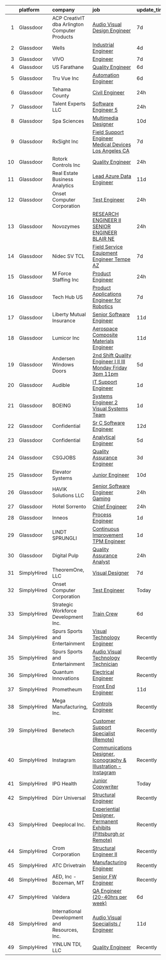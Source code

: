 

|    | platform    | company                                       | job                                                                                                                                                                                                                                                                                                                                                                                                                                                                                                                                                                                                                                                                                                                                                                                                                                                                                                                                                                                                                                                                                                                                                                                                                                                                                                                                                                                                                                  | update_time   | location                    |
|---:|:------------|:----------------------------------------------|:-------------------------------------------------------------------------------------------------------------------------------------------------------------------------------------------------------------------------------------------------------------------------------------------------------------------------------------------------------------------------------------------------------------------------------------------------------------------------------------------------------------------------------------------------------------------------------------------------------------------------------------------------------------------------------------------------------------------------------------------------------------------------------------------------------------------------------------------------------------------------------------------------------------------------------------------------------------------------------------------------------------------------------------------------------------------------------------------------------------------------------------------------------------------------------------------------------------------------------------------------------------------------------------------------------------------------------------------------------------------------------------------------------------------------------------|:--------------|:----------------------------|
|  1 | Glassdoor   | ACP CreativIT dba Arlington Computer Products | [Audio Visual Design Engineer](https://www.glassdoor.com/partner/jobListing.htm?pos=104&ao=1110586&s=58&guid=00000182ed9ae9e7a5da37e3fee1669a&src=GD_JOB_AD&t=SR&vt=w&ea=1&cs=1_cee4732d&cb=1661843729312&jobListingId=1008086216307&cpc=2CAA794C6C8251AB&jrtk=3-0-1gbmplqhsii34801-1gbmplqicimbk800-6b7274e0466e1a8c--6NYlbfkN0AxVP0RIoyxo1SC0YQSoS5eZrDZuYKD_VQPSAwc6ExuF7BDaHrT_HtAhxGFmxRgY2c9osMdTYlqD1nk0OGyDUQsz3JDE_JbHi6A-yALmVl8vNaJNBhBLj6qBPuCAjLaO_0f0kTpXTOHH1wWKHnwxXGgwWKgAfxKliZARRiLz8R8X88au9b6oTC3sGztConOYuPHqlyZdRAl5y0uD5pofIgMawDXKwobLKGqlN4rCVRbyWG3L3Bn93HnhQ_ZjEnx_Be54-s74EyvMkCDEU5WqqG3SDRiKgE7XTsCG1RVj1Yp47az2FdeM8xsjPKjDyLSQ4grnbibAAtewvv8JcmHzj4rdRJHP7_cefjRD2CkkhO4T19WZ6aE6c69wi8EntQzHn91Vldb9h_QRypob-Ic5d6w3GVSTYcS_7gOkJkFC0ScC5N3P7ECmYgYrnQ4dWFrWwxJwKwtmUuyhuwkdWVe02zYGG55NVSKi3FfqnPsU8Gt_vwXvO-H0xkXCw-N2MDPQWJdVPAMpUc7Ug%3D%3D)                                                                                                                                                                                                                                                                                                                                                                                                                                                                                                                                                  | 7d            | Buffalo Grove, IL           |
|  2 | Glassdoor   | Wells                                         | [Industrial Engineer](https://www.glassdoor.com/partner/jobListing.htm?pos=125&ao=1110586&s=58&guid=00000182ed9ae9e7a5da37e3fee1669a&src=GD_JOB_AD&t=SR&vt=w&ea=1&cs=1_33bc0c91&cb=1661843729315&jobListingId=1008093912348&cpc=9C938E8DE9AD6C02&jrtk=3-0-1gbmplqhsii34801-1gbmplqicimbk800-9d2eb514255d7f18--6NYlbfkN0AHPttJB0Z1-ehEasS2o4lGsukZGymG3q_i7GNfoPlTPPAK6gYzRi0q1wns1PF5OFonP1Kw5QJLFzbydO7yGTUAmB5WAoD9UJACeeZEGhgixUR78cwJE0iFRXNiwjaqi3p1-pCkkOB71Lq8fmfFJffcXm45l9wVN6qBKgtyl-kx1Pm_fQWWmYgBHNoNz12sCsD9d0phO7ZwhY2kpV12NbRXmZh9KQ14vhANtWIllvjVrLPaRut9F5Lm3mu6rRb1flIOG2La0l13bYkvU_RR10HeJP2Dep4dEjleSdcHwMgSG9MQOcrbz6Mh6glmO5sJaQEVyo3dLGIbZbvetem7JmUtcrO9qMfL7zd5zY1rZn66OCW8tBaqCeWteqQMhcvMGJ4SkR7v93sHyFU-gDr0a5varQmoRsgKJ-rGEOea9XMTJPZkja2B2TViD91soIHrBrV9yGzcY7yPMnsl88-rDbEo2VhOn8VCXq0X616fNb4WDb3rs7c2-5QPwXuuGfqKEX3KHrVbIyFW2w%3D%3D)                                                                                                                                                                                                                                                                                                                                                                                                                                                                                                                                                           | 4d            | Brighton, CO                |
|  3 | Glassdoor   | VIVO                                          | [Engineer](https://www.glassdoor.com/partner/jobListing.htm?pos=102&ao=1110586&s=58&guid=00000182ed9ae9e7a5da37e3fee1669a&src=GD_JOB_AD&t=SR&vt=w&ea=1&cs=1_0a0856a8&cb=1661843729312&jobListingId=1008085911618&cpc=A0D2A7AF17961D7C&jrtk=3-0-1gbmplqhsii34801-1gbmplqicimbk800-c7215dc16cfc33e5--6NYlbfkN0AiZWmRzilFqfRcYw3xyS8GBX2FwNtIPeoIpj26BiedIJqXcI7CdyKFu_aW3hzxuzH8plzAzh3JSt0gIgh8zXT9ugxcx0vm90ELTspjkdJTRPJzMWlNt38iPs7M7u6RfBvK2qFSMCJ7GCHwTvKDaD4fMOcFjWN8pJYVKnGNWc3iH3rsxaJ9py6l7vwUUaqvjkiJSXNYbNgO3bQYuMmye7WG-S6dulJOhv8C0a1Phl6SD3lJuIdDC6J93Pan1qGChOgqS9EnWB7LcCM0xqgEDSZ2SDTqWw-Xw-IeT2ozvYXGC-PhE08-u9MstIfB5pf61ijvlRzhDo8BgI_7tz6o8GeJmxUBcN0l4qf5qfXTe1zOTN4FP9RV_B-ktke-yCtT3znoH-E8HG9nF-MFYQRbisTLyIIQpMzIg9zj7aJd1WQBiwExZMSc29qm9PoFeIJ31pN6WE2nvrUG7wKbqlCOwn4QibPjY_NMzTyDem9_NLuY02628BwwThSP9FFevM7c20Y%3D)                                                                                                                                                                                                                                                                                                                                                                                                                                                                                                                                                                                    | 7d            | Goodfield, IL               |
|  4 | Glassdoor   | US Farathane                                  | [Quality Engineer](https://www.glassdoor.com/partner/jobListing.htm?pos=121&ao=1110586&s=58&guid=00000182ed9ae9e7a5da37e3fee1669a&src=GD_JOB_AD&t=SR&vt=w&ea=1&cs=1_9aafe823&cb=1661843729314&jobListingId=1008088926509&cpc=BFE8C4BF51BDD557&jrtk=3-0-1gbmplqhsii34801-1gbmplqicimbk800-20df84198cfb478f--6NYlbfkN0DLWr0FuvwmpNY589ecXM0wpB-l41nBtAe9mv-PvJGiqZ7MObddlQyz-aU4Lfjw60NeYvnbt8kzZ-VT1g5bO2FMz6YHrkyx-rltxmTt_hD2D8P59NhhjvuXczyJMlUX-cH8rpxON1r5SFLP6zQ6qAHEl7rVerZsY4Rk9nfLkY4APz0PZIchRFljT2062qAakwNLSX3b1mAGT-FQkiGW4bMbl6dVy1-_0HOPfm02QCNvp2G_BML-0KMB1i8S-kAL5yc_RaYxs7bNhmQUH_ePWEpRt20-jXiILXJbrxwfYrKktiOtvKELa19hC38ZG-2Gz6LLXjequt-vJvmQravb_SMZLR8n9WFIFeLs3N3cjP7HU0_dfjY8z3v1DeNYN6hNyjjZxBzg1Sf8FWnPgZd-c81B__1zfIS6c0cc5hqbzB1_dNmbkdPWfFpxsb84gnRAVOch8h1ErD3SAg1DZkipixRWThX8PZEFqeXcgBAt2RlA-CxSi05DTnVg4-6kXAUXgdY%3D)                                                                                                                                                                                                                                                                                                                                                                                                                                                                                                                                                                            | 6d            | Austin, TX                  |
|  5 | Glassdoor   | Tru Vue  Inc                                  | [Automation Engineer](https://www.glassdoor.com/partner/jobListing.htm?pos=108&ao=1110586&s=58&guid=00000182ed9ae9e7a5da37e3fee1669a&src=GD_JOB_AD&t=SR&vt=w&ea=1&cs=1_0b18bd90&cb=1661843729313&jobListingId=1008088218157&cpc=A202EC670F9D0667&jrtk=3-0-1gbmplqhsii34801-1gbmplqicimbk800-e049cbdcbfe1ed06--6NYlbfkN0CS7w6Bfhw4mbjLz0touHGbRffr3Rd1EHBy3N8cIjLi5Y1Gvck1CApkjyMCd5Em5cpCbnqiq8Ijuz-RifUsQapQBZeDck9DnKbh2oFq_nwtj_M3blqJqC8jW2ZPm2gmtrGuKZda8MYjdCRacoxsRkJ2f74J5E7tmw_6vLuUjPZAt2JhEuVgboznDgHpvIggyGKrl9WoFRMxFxQbTFxAk2JhhraHIifSgVworKETzTfBHQbV087qQo-RTz0Dq4ODS96k7ePrut2QZKcOrN_BxTZv85mX7LBT9jb9YFKGW2Noy2Ni2tAl6aU_WdhODqaMx7FDvgzPTPl581CpYNKv0Ohf2XXQOXVOfwVbv1bhc-eRdpQwMMtZJtD-kMKDl7LxWxfH6LUKxLs2xrBUyQVUxCe57voMlYPkUQ1lCEayVzDRb_kvKGAt_JdsKZ-7LWB_br1j7NKFUYFUjeUU-nBgpznVMAFQXR8xJWOu1s2RfC_fgw-eaQFo6KCzDPMys-tfDdU%3D)                                                                                                                                                                                                                                                                                                                                                                                                                                                                                                                                                                         | 6d            | Faribault, MN               |
|  6 | Glassdoor   | Tehama County                                 | [Civil Engineer](https://www.glassdoor.com/partner/jobListing.htm?pos=113&ao=1110586&s=58&guid=00000182ed9ae9e7a5da37e3fee1669a&src=GD_JOB_AD&t=SR&vt=w&cs=1_b0b2ea46&cb=1661843729313&jobListingId=1008101571996&cpc=F86FB55FF2FA18D4&jrtk=3-0-1gbmplqhsii34801-1gbmplqicimbk800-d2d33bebbe568074--6NYlbfkN0AC6SQMfAkHCondRquBNcE2ntt1snCy3fyoZRReqai0OViEmNusDeLM8oAv7ksX_gvU_aEOaUfY9yuX8gIRXxXroHH7KtapWkye2M6FtstlaV3-aTHyWcktO6fcyvG8-lLfoZMuwAYMnUQ9k48IQC5X067LJQzkfr3yCEAgssNHkJZiymy1gcKQ2SWeIQQZzd1UKwVQWgiWUPGfA_6rNL5VsZAgss1K7Czosme4gEXjT0YAc45opdPpjAKwdkklrVyUH9PTkDIGevDEA98WFM7y4x2PuzISADmMF33a-GNsouSGClYC1-TPb16o1DNkwER6jv9M4giwpnzRD1WZ3OAZ2bZXqgReLd44hlUVIAZPB46kQ-BwIFS_l5rX55Q9pRMepA0esmdLxkjDU1F3ItSqBcupVuhRl9elaPe6VyVD861zgMGzrbWj5iGbcW_53vQafn4fQ5h_Wj9v6ewEESinuJSVDHzNxvpCpQKyaZRMnbnEuwWRxf3KiPeWKKSj_-aiDxtD4aBR14Q_VzbNIRg-3I1W1wYQAAYmCMt7gm2bfRlj4PUfq_yxy5i5Lm_MixAQLIRo4GM6CYw1cAtj5rR8mm81mPkercJfcCAqXDTkUwPv4MhziIY6LxyWAUUBO_TWxPVSQCWPHHpkfWA5suTayl9PhEb36-EsZg8JLtix6WFgh8T2_c3YfzwqnPgCo2ZSmdjVm2jxumPWb1GWVpQ_5NjvVLVIBzkCQZjzk9JTEJ37T9i-Cmmtan8aJMsCoN-SO0Pr3CcKL2j9jyTENnf5Gthwbu9NlLV4ebQAaYfl1BmWDu1ulUpKa_Ps1LNQ2Y3r0XDqR20CyI0MbSEUTjCIZHdVLb7EBM7c7fnQE-hz7G_04tSruMQGGAG0xsBw2BH3IwWSUddNZdIw2-5DmjIIZ2L18KpeDQTx3jxE4FkrjyBoYuxeK5pg7p7CLLmFSRsG5VGNyi6c-jUysi6soVC0_wCdinhPwNuMgfYgKwBJDeTgZv6xyapj1B0CPRVP0yU23MoSUER1FD1bHupv0yAwqV6GW7GGCREEgIJmzAVx4jiih37FgsKG) | 24h           | Gerber, CA                  |
|  7 | Glassdoor   | Talent Experts LLC                            | [Software Engineer 5](https://www.glassdoor.com/partner/jobListing.htm?pos=115&ao=1110586&s=58&guid=00000182ed9ae9e7a5da37e3fee1669a&src=GD_JOB_AD&t=SR&vt=w&ea=1&cs=1_769424da&cb=1661843729314&jobListingId=1008101435881&cpc=C0FAF87ADD587446&jrtk=3-0-1gbmplqhsii34801-1gbmplqicimbk800-f6df6a4b43136280--6NYlbfkN0APToHrk7ILONyRglvlT3LJMO76dZGJsKlG8WQjsY8Cq4y0vpoc5mYwkeVfjG0Cv5NJujs5OfumEsV2HgOVpYsxgHi2rQXg0TZYkl51Pvvhsmr1pZSjCiIcj3NCd7inAATzhsJbA2ykOrHBGoPMMp1qD2atSybe7o0DP6M3Bjqhgtboz5coc2VvshIlYm_Qg5QGXMbuDs_zxet9Jdr1Ge_BTtmpjAMph7xDhAK5_VNWPGp685mSRQSKkRqHwXdt1N_tou_G8XzvpMG4q2Gy2LDnntBWStS1SiVH0Vf-7-MjMwAh0CQgfd3S2zaWt-jdOgY5VlK7z04Q2O68SwbVbLMvHfql8Sve4edDTKDotgSC3WYdxRoyRJQwuuKVx_4XG4OlDnv0-CxiWnxGz5aBVzcz1FSewu2REDjMJv0c1Ao5Ty03O21lbDA1DS68Fptdk4_BIu4K8fZPMxK2by3GM7mChwzcDLaVh9I8eZRx43Qdts9ugz1n3yy8103-GX8pHtx4MFubqqoqfA%3D%3D)                                                                                                                                                                                                                                                                                                                                                                                                                                                                                                                                                           | 24h           | San Diego, CA               |
|  8 | Glassdoor   | Spa Sciences                                  | [Multimedia Designer](https://www.glassdoor.com/partner/jobListing.htm?pos=109&ao=1110586&s=58&guid=00000182ed9ae9e7a5da37e3fee1669a&src=GD_JOB_AD&t=SR&vt=w&ea=1&cs=1_3aabae7b&cb=1661843729313&jobListingId=1008081001759&cpc=5D41213DABD2E4BB&jrtk=3-0-1gbmplqhsii34801-1gbmplqicimbk800-ace4fa9a69b02b8a--6NYlbfkN0DdNONLqhA8z6QrX6vw37qu8cGScUjPKwqVQr3YAsb4-5m6SkYfcfunlR4HuAxlrEj3Cu4gPUJjDoG9zcxxxmrGYPDKzHL8x7i50ZtIV6F3YDwvUr-Of4mRIwxiKcQLzemNfh3tYg1lxyJxAgmxtCY7uYphYxmkMiO5YeIhAuereU8DE1aoQ3TVxniFVMlJRPIwpuIq84hceiD1oshXhV42XhNdoAcnO0OugKXSHeNfs4bJICv3BksypIQWnPDBhOQuAIVwrewjZ88YVopJR6QWi1Wasl5J7JMMLXjzZ-8ZMzgoZd6OvLsbGNvjAe3c1Jmu5G-4rHVLCFwBGGvDbyWwHx90k9zLRwAgpZvSgBjaXScftjT9laIt4UJtr_uGl7Cp-xELi8t2girdrG_iAc8iAjhKY6iW6SEQs3CnJILfhP4-tX7qbVNIgOx6oSnHMCkpIxBt1WaLrODHQcM8S0s4MsrAaRpI7loXP41s0l2KBTtZT5SLS9Iyb2pdD4CMEOo%3D)                                                                                                                                                                                                                                                                                                                                                                                                                                                                                                                                                                         | 10d           | Port Saint Lucie, FL        |
|  9 | Glassdoor   | RxSight  Inc                                  | [Field Support Engineer Medical Devices  Los Angeles  CA](https://www.glassdoor.com/partner/jobListing.htm?pos=105&ao=1110586&s=58&guid=00000182ed9ae9e7a5da37e3fee1669a&src=GD_JOB_AD&t=SR&vt=w&ea=1&cs=1_7ebab2fb&cb=1661843729312&jobListingId=1008086258230&cpc=754946D16CE42501&jrtk=3-0-1gbmplqhsii34801-1gbmplqicimbk800-233043d058592020--6NYlbfkN0CO3DEfAY9A68AIVwcxeRGvQUfeLcLgbZIyCfLEHxv2SQ-qyNDQbjO6sSMs70GtZiYhVNveEck4l1mLntP2O59sAgwD-Q26GnQ5oWHHk5jkewcxPtBHLVIavUGQvdORn9NVht6kX4IFqkq4xJFSpE-VpLzXyNCe-IxBEVXDHX1dKJOL7lC5YT9wldGA2h6zuNFsnFa5HxfzWw3ehM9V-VJ55Th7CjKaclZri5yyKOMUyOJqcGa1atzASExEKgXfSDNsFmMMIMC-DuE4EbVun0b4dX9sYn21mnQ3qjw5bX5dwyZLo_tJfNHUKA6usT-tAdlaX0qxkRxYa4RSaJ-FGQ-0G1wGICvhhQ54Jc3d5I5O9Vo8w_rpIVHQ5MlXhlQqZi2jHQRdMul4OxR_omOtPjxo1i5IHIdFm_0Snwae7RTYduiD_GUlNEvOuZICEm2o2ZnqB0N32pqr7bmjAr7VBLJx7jfC4zNYfSvj1TqNX_dIYRvEwQ3rJjlaqSundLXshD1AvhGtAM7jHWlqz63MFlaWSYZat2Wh_zGvjlstsq8FIxfytOweoovr)                                                                                                                                                                                                                                                                                                                                                                                                                                                                                   | 7d            | Los Angeles, CA             |
| 10 | Glassdoor   | Rotork Controls Inc                           | [Quality Engineer](https://www.glassdoor.com/partner/jobListing.htm?pos=111&ao=1110586&s=58&guid=00000182ed9ae9e7a5da37e3fee1669a&src=GD_JOB_AD&t=SR&vt=w&ea=1&cs=1_b98a5cb6&cb=1661843729313&jobListingId=1008101239662&cpc=24BF2F2386F532EA&jrtk=3-0-1gbmplqhsii34801-1gbmplqicimbk800-7ac3362aabf8ce95--6NYlbfkN0Cx21zpvhJcJ_tNh5UnG0akH7PVRbEc355XXkdEWtkuw6AqZySQIlwqLuAH4_la5ZWA37WRfVP6_8VZ6i4cKNSGOvs5S3aFYYi4Jw1_3Iip46U3vqxkOycBGG_nBoaVvj12PHxofqfXUGdV5Ep1ISherAtgizKRRqWjWFzqOqZGEkaRS70GZrNagopDzs-9PDPJuvX4wPhqHvJTCDHN-AcD68MuYwFGnvXKcaESC2LxiWI6eFMKYqjVP5YYriFsK2lG_uTQTC2Ib31CK5X4TgRiOnjP-oVLA3db4d1QnOOqJkigR8xLMHcDxQ0RXoouLtK8J6E3ZobfbHlsc0xJEVMQQg78MRwlhJ2tF-5Fk1DNbyan-h8JY-gG4D51-UXjiykg5JsbK5lqTmgjWRJuLg0tDOqi1olyXJxcn15JxfUXJ7rgaz8EUb5pxG7WcvCkGo3crRfcW_oIObG5VgAZxC_Aayul2iyRgBlMT3UktI2R8Oc4XwdN7uREtHM9z_pxWnq6wEfPmPLRx4dzNOG8fnGf)                                                                                                                                                                                                                                                                                                                                                                                                                                                                                                                                                          | 24h           | Rochester, NY               |
| 11 | Glassdoor   | Real Estate Business Analytics                | [Lead Azure Data Engineer](https://www.glassdoor.com/partner/jobListing.htm?pos=116&ao=1110586&s=58&guid=00000182ed9ae9e7a5da37e3fee1669a&src=GD_JOB_AD&t=SR&vt=w&ea=1&cs=1_b17a7614&cb=1661843729314&jobListingId=1008078632388&cpc=E5CA8B5EFD9AC7B2&jrtk=3-0-1gbmplqhsii34801-1gbmplqicimbk800-39d43d12e73b5dcc--6NYlbfkN0DmPBnCFEtUJuBTz5fwKb5WAYPR3qSsBBJBrHUEUNm8lo9Z9mqHbxSAUxBINWlVqYivmqJN4VYjTby1l2qOzl9lbQRsWt1fTUsEbjxoOn65K5JD3VWGP0oRjjmvazxNQqP4VYZu6C1aY3PLOFQOmXpvqzUimQ25kgHGPAW5XMlUWap-hdBNcr5dEmYzcoA5HxKHg6BJUILGw7FEnHil0regE_aus92PCZivVixNRnEAS8o2-FwQKdWduNE3Bu59JrBhht15BHRv3mhmtCbttsnpUds7lRqP2nPKM8E4B6CvHHvkkRtBYcOeh2huFas_9MNpzDOURc7FMRW4gWVCuPo-_YHJojeBOgbWPOqmxZ-Zfmzxe9mfWSCawD_d4TaXQUz42iTM99uG8h6wNoVcb4Dvpxe6StvjXActDTCSZCCXKPguiQaANTI5wWe5SMycZs6loefrOXHZLxmT3jtofrzB2Ys6fxTxddz6pkV9eWBw48gBUKI4ncXXwKVniJJSRpqKAad2MBipnA%3D%3D)                                                                                                                                                                                                                                                                                                                                                                                                                                                                                                                                                      | 11d           | Remote                      |
| 12 | Glassdoor   | Onset Computer Corporation                    | [Test Engineer](https://www.glassdoor.com/partner/jobListing.htm?pos=101&ao=1110586&s=58&guid=00000182ed9ae9e7a5da37e3fee1669a&src=GD_JOB_AD&t=SR&vt=w&ea=1&cs=1_c1f2b2d8&cb=1661843729312&jobListingId=1008101504461&cpc=1AED1FE72E4AA382&jrtk=3-0-1gbmplqhsii34801-1gbmplqicimbk800-593b189b4a5a22d2--6NYlbfkN0CZ34ZP-KJVnonJWa98hoEFNzNLPTZ1yCFLtNIR8DjkGxsToopwzP6F0JQGONX7ldkv4z6mHEXB8RvOMIwJoK5dmAc3mQgb1Ry_4UStDTzs-nluWnBcih92GXQIXp0BlsiFIX9uPUTAuXIxPipkJbg__Ss8fuMUsEHhBsH4i0zhfamVlx2GN6lKyU285xg1Gigd17GInTO4pJaGHtUYrMospIfwg3zmxLX-hu6-Hy055d8isQYn0IU3Z1W96S8Y4UHEqyk-877OGuJFPHuWoKOt4EgTNJVkYR6pqY3wDdnRDgBRvW_Fh-t9_gCcVH2JewlK58fTJrlxkD6hIQl0am1TingyQEnHmZ6g1hTCwC9dKTXbxbtTwtQtegXxjaNACrTkE7tz0icKzDV4qj6pja2yCqRXjEokd6roNKyefyqP7xya4d81nq7JaSqaZA7cKoTb0swUK_Vi-bIdq8RK72YGU_Nu5JlG8n-dU04EgNNqusRlUGv3OFPJp_Xggx9ozi24YdGd3Rzl0fWrPJcdXIHl)                                                                                                                                                                                                                                                                                                                                                                                                                                                                                                                                                             | 24h           | Buzzards Bay, MA            |
| 13 | Glassdoor   | Novozymes                                     | [RESEARCH ENGINEER II   SENIOR ENGINEER   BLAIR  NE](https://www.glassdoor.com/partner/jobListing.htm?pos=120&ao=1110586&s=58&guid=00000182ed9ae9e7a5da37e3fee1669a&src=GD_JOB_AD&t=SR&vt=w&cs=1_ceb4bd4a&cb=1661843729314&jobListingId=1008101677567&cpc=3028881457C6165E&jrtk=3-0-1gbmplqhsii34801-1gbmplqicimbk800-3e5296bc081f0c57--6NYlbfkN0DzYURYHhOhcSs2kH59Vbc5dm2dr9cX_ohkgLaX2Bn0uAh7Jbtz3TTEINapujOv5k1-e5h44aEMS9wdOKrNtQpIAhlIqU6Z1u8SJ2J4MLWDmfpLfBsVOO73SMubbFa_3cHg-c4HC9XrUBsQD5CVzG10SrVMH-lz9NRbXCBDAN6hVbycx8u93lTFnVvcnB_6z0Nb59uRii0vukrReAQKEhgxM_AN3OApYSpe3Yw1KFVicQs6ry4B4e_DCG53SM0OMatWjS4J42d7IZTwL7sNX5m4jLpYMbJluQF7FRfNxkXDFfe6nWVWg2DtXC0dKaExtzo_MRrYfGSuAPOb2H-TRuE5vceXpcp1pcCgzM5m9ElbZkLbnxQ-xTwDl9AvDELi6GWLjJuXOo78e04BY_TNeg8lklwduWsFH9R_casOkHjCcJHECCdxeN34tdRV1pvybQvenzsIPoucarPaVwHWhzwIbMKD1rFzqcO5aJrnB6KJSpS83hXXG0go-C2qXriGEVlzC6J3TvRYy5ckmCB-4Ar0bpbv0MV00FrZRnfXcc21ORdTsgHS2Fy9g9m1bD62TUEuKwGzvwOIqE0ecm4JtKUYZzjoiyz2dGRBN9GXvvUX6XEWYtUW7vicQcrKrCcLWbU%3D)                                                                                                                                                                                                                                                                                                                                                                                                               | 24h           | Blair, NE                   |
| 14 | Glassdoor   | Nidec SV TCL                                  | [Field Service Equipment Engineer  Tempe AZ](https://www.glassdoor.com/partner/jobListing.htm?pos=107&ao=1110586&s=58&guid=00000182ed9ae9e7a5da37e3fee1669a&src=GD_JOB_AD&t=SR&vt=w&ea=1&cs=1_3b02470e&cb=1661843729313&jobListingId=1008086046985&cpc=1AE02033F0CCF966&jrtk=3-0-1gbmplqhsii34801-1gbmplqicimbk800-52184c43e5a8904a--6NYlbfkN0DXxMT-JzKBfIVagAR4rQY3NtqcVzCN3ySp1b4Ngm1rNKM1jqktmDH2NnKz1fpIQpvy3_CfXDag9pRSbdw5afQG8PjHwMQGGuVtF_nzUQohDACIE-dPK0QWXQSCXreKo2aaoJWHzcw2tulHoTCg_8a4IIJbEefbIxqNvnZUePE66QZRxclvvYb3dnsjM5vLMdmZ_PMf6hS8J-7v0iuDmBbKS0XGPpr1-IV2Z4jrGfjoAEynQVmJf2delQSbWVAvSSq0YEKI33mHr3kXzN3pudW0-6ra5uEd6p4YUdGmpHTn_LWh5j4p7g2cDX0b6lpF96BfSyoxPbTIBg28NbzDMSvJ4UIxMkaMJjNxUX5qar1uoaxcxPO12fyL7JRlY4H-pX4jr9xzal9Pes3qZX_sUBCmajIrLtjCfo0kel8UPGuYAIOToOwHLKbhmVlRH8rDJtBpI-X21VfIjQJSvAwvyJiBeMuyOb7qVcOnQgj-zMkpvHPZiMqIXgCUh0S5SwYGUzQyK4t9OhbjZ4F9Vk-MWnCsS1ZzBZmjl-Q%3D)                                                                                                                                                                                                                                                                                                                                                                                                                                                                                                                  | 7d            | Tempe, AZ                   |
| 15 | Glassdoor   | M Force Staffing Inc                          | [Product Engineer](https://www.glassdoor.com/partner/jobListing.htm?pos=119&ao=1110586&s=58&guid=00000182ed9ae9e7a5da37e3fee1669a&src=GD_JOB_AD&t=SR&vt=w&ea=1&cs=1_31f08602&cb=1661843729314&jobListingId=1008101277073&cpc=EE119509A2DB00C7&jrtk=3-0-1gbmplqhsii34801-1gbmplqicimbk800-303065e378885a71--6NYlbfkN0C7SF1dB_nyhMUSZa67s8VmFDyDvsi7gJ5yFxB7eILUaaO2cp1kZon_CE-kZ5XxUEdpbRNCZfEOADDhSiuPQPI0j66TEsmGBhrijixPHJRsSATzNEupy_aYFXYukNuhsODKIAkXLl7ZlCgm4cQffFsUNJ5XqdunbpIF7SDZJ4wWCjKk9DxRgRFTnVw02huAd8Ff1vJ8oFP52oLR3yEhWI6fTsIoglONm56VJcgeMLLGfEEn3Idypk1qOHc1vXtbZK1NTfXFvel0E0vG0h-JGV_osTQsNn8Puim1F-eQtK7ENMFi-b5FYmQyeBuDrUE9zRBPssHb89MZylhlrV3D6SkBbEJOO5K8YRrA0dJffmmkzdR92nuS_9r4nAlPCKNHn7dwwecRJCHofuisfOUdhZjgR8Q5TIGb_knfEnxniEwfz90je9KImntaTZ2dZqWIdRYadF7jD8UWztzcJy5r375u6vrabLiVcV0cQuBX9qaM1SZRqQGTvEe4Uq-ZIq4yiSg0Asche3xiWQ%3D%3D)                                                                                                                                                                                                                                                                                                                                                                                                                                                                                                                                                              | 24h           | Clinton, TN                 |
| 16 | Glassdoor   | Tech Hub US                                   | [Product   Applications Engineer for Robotics](https://www.glassdoor.com/partner/jobListing.htm?pos=123&ao=1110586&s=58&guid=00000182ed9ae9e7a5da37e3fee1669a&src=GD_JOB_AD&t=SR&vt=w&ea=1&cs=1_c58f2ae6&cb=1661843729314&jobListingId=1008087026913&cpc=235F38378B0CF412&jrtk=3-0-1gbmplqhsii34801-1gbmplqicimbk800-ebd7e05efa11a29a--6NYlbfkN0D4nuovUOU2dPryPr7-xanE7ZFWASvaSyNm3BqXIbrO0lMjmt6thxtzCPhB1zj6ixVFBFJmJc74RTEY6BnT40jR8aboEQA518ZRBPpdccKxwJ3dK5PdyA5SpD30AN1F_5Hr1x98ND4z4M5OHwOp7iWvFxn4GnKuguOa2bqnY_Ze429Ac1473snbWCpl7ATqAIeCYeaZX2_kIAIZ0u6lGM9iobuSyt3BGPJqK6mUCftQ2lDS90pC6tQbe57DNy4pz6jGChyF20aooji-fpWSQwNy6hzcW9eQAv7DI3E3vk8LDZgGHux0InTWYe27Po3YWvGxVnh2y5W9sKKeRcLf-mtDCwJygFNhLgqvs7nX2vFwahTVNiFUL4zhpl-HeH3Qql1TRk97LyEIXFURBqueYdSaM_bca2XhU9snuj39TIbZoS0gcbZnJEgjPqbULm2Pszz8z_9XuCIGV4iF9BDmZpcedXSdfqEh1uTEtMRTOgflXzlcYuCZsOeUTc8ehI0K3wc8Fay6vaAROdFaS869b2t-sHeQsrbBsIY%3D)                                                                                                                                                                                                                                                                                                                                                                                                                                                                                                                | 7d            | Carson, CA                  |
| 17 | Glassdoor   | Liberty Mutual Insurance                      | [Senior Software Engineer](https://www.glassdoor.com/partner/jobListing.htm?pos=127&ao=1110586&s=58&guid=00000182ed9ae9e7a5da37e3fee1669a&src=GD_JOB_AD&t=SR&vt=w&cs=1_92fb1416&cb=1661843729315&jobListingId=1008079254930&cpc=9C4F014304452074&jrtk=3-0-1gbmplqhsii34801-1gbmplqicimbk800-5a4a6b49de5e6f4e--6NYlbfkN0D19kSVUiNzG2UWy1lRGehFMusHrHGUl8ru40ax50wmt-THYVDVXiQ1RxehNPznEJEgDFJ_Po_ojaOh5AzBKAlm5wmjppxF2zuKu9uFXAEV2DDzRo1HYRbmorFyC5_ehqeIi7V5B2_PG9-cTLjusLaIiNW6BXU1THVwBUhCFOXIyC93nJ39z036JqO8M9f1o9qkVxzIr3PzyJ-oR09MEOBJWlYi80nzQhQaQ33ep7k7hr5bZqFOg6xG590UzazU_H_hmMq3vANw7siFMWh6uS1MFHR1mnS2jhqxQAYQ8AXz4p8r3a9ZgnxsG7HSuN0TAnn89ytlV2IBWQSrY6-iKMx1YbDc-ug-bB4APjDkqSGNdVbcjO_vW7BQmw3_rSRIG4s0jDs7ql15bP5eNF9a2Eo1OcYW2OHpLiylGNCW-vuuUx1IqQno_Ie8Ih8wLFoNtVDMvMF3uJt0y9KfjHF2ST5BIQSZsAeeepMc8rc-7rD9orNaZTL0zjw2WxLFbUi7Q_4fhuGxh73spy-6vzannffE4I_BXh-1quliLUY-nOKUDXZ3BBaXAUuamkAHw4HRV3Jgi6e1srmtgzBN-UCN8AoxxYMNR0JPlR5rnxOT-YiCY0Z0tnwdytDj0I1jN9fn874%3D)                                                                                                                                                                                                                                                                                                                                                                                                                                         | 11d           | Remote                      |
| 18 | Glassdoor   | Lumicor Inc                                   | [Aerospace Composite Materials Engineer](https://www.glassdoor.com/partner/jobListing.htm?pos=112&ao=1110586&s=58&guid=00000182ed9ae9e7a5da37e3fee1669a&src=GD_JOB_AD&t=SR&vt=w&ea=1&cs=1_93cb2888&cb=1661843729313&jobListingId=1008079091871&cpc=BF2D99A98B89D842&jrtk=3-0-1gbmplqhsii34801-1gbmplqicimbk800-bbb5a075f27ab887--6NYlbfkN0AtlW_omU2Xx3W-19HQ_drmTKCWebiHnmA5lS5PDL5G8Sf-C-2-8DpB735rYNVGMVhKQN5TjJPSdyWoo2YRm4k0oQP4GfRbMi0RZqQtma3nkIrhE_dENY15AU5DPtR5A6HFggHTwn7elXnAGqAVs-AQLMF0b3XToeJH4HwWUneknvxmBGNavSTvLI_Mr2l-ZL_IhKqbNwP-6kT7c1eolwybIOwpKvx6PLLIbN-sZPYTW9_2j33QwTQOSTa36shPMk2hQfPy2h43F8eITbeb6EUclNv8YdFTzk0q_8yNszAg6KHf25uYrA7buZKyLM8dsR3LlY5YKsmTq1qdK2bx7kdwGjosLZEbY96HIKehCapW0NbKM0MgOz13DFBafeKS5LnDsib-ebK1f9hEYUlaXzMNzCOc35Te__Y6S65sOS3qf-WiD0FDjqaNUWVhDaTu3x4iCycuBkg2PqF2exrDH0_Q9n5BYKEJqDYon8QcDIvQ-QKVxzgNibB8Pdax1m2s-n9Ig224GFccT_5zq3okZKX1--JpISu1SnA%3D)                                                                                                                                                                                                                                                                                                                                                                                                                                                                                                                      | 11d           | Renton, WA                  |
| 19 | Glassdoor   | Andersen Windows   Doors                      | [2nd Shift Quality Engineer I II III  Monday Friday  3pm 11pm ](https://www.glassdoor.com/partner/jobListing.htm?pos=128&ao=1110586&s=58&guid=00000182ed9ae9e7a5da37e3fee1669a&src=GD_JOB_AD&t=SR&vt=w&ea=1&cs=1_88c9292a&cb=1661843729315&jobListingId=1008091487071&cpc=18C9CE28155C17C5&jrtk=3-0-1gbmplqhsii34801-1gbmplqicimbk800-9581234e6454519d--6NYlbfkN0D4nuovUOU2dPryPr7-xanE7ZFWASvaSyNm3BqXIbrO0pRor40lss6dI7EseTtYsJYhIk4BhJSxlVKMLt_Q2NXZ2vHfeSbENdKK36gNNHO40dU9PjQnSVGjljsRBTv7FrUWyluGFAIRdGIK7e4XdSANaOWaqJGTz29O1axalpQOVYErUG27vzhoQ8hCeR04cGH2sR3oi57cgRx38ScSBgGQMBbSGnk2UQ2GGysylMtgv78tuxJ5N-XkiurhAzg-Vq2drgJsYb2VRmlzBtysMgXkAQwcNE2cyKvVPxO6euRtxjpDjJZHjrmYvdFXJPytlz6Q7am8fgSm15cEhPLtUgWkLIGWhnPGmEzyBvxNPsdAh6DQb6oslPt1j-5gJqTUV8UWq4Lsg_UvmHMXD8qBn4XiWZZujwumF0VZzQpBocraasgEF6M0ZTkCprKixBStmcJOFD0-RWfq6RO_lOiTp2iM3oX97UieijurxENQ0DNQechvk-s6gQaeUILqcGZkSlOdN6ChjkfuJ7K8XjkhNVaqYftRBmkIb-ujnQ7_US0XSQ%3D%3D)                                                                                                                                                                                                                                                                                                                                                                                                                                                                                 | 5d            | Cottage Grove, MN           |
| 20 | Glassdoor   | Audible                                       | [IT Support Engineer](https://www.glassdoor.com/partner/jobListing.htm?pos=130&ao=1110586&s=58&guid=00000182ed9ae9e7a5da37e3fee1669a&src=GD_JOB_AD&t=SR&vt=w&cs=1_79b71c67&cb=1661843729315&jobListingId=1008100226901&cpc=8A48E7D5890B96AC&jrtk=3-0-1gbmplqhsii34801-1gbmplqicimbk800-605578fb95abef1b--6NYlbfkN0Bdd4o5uokT9skMYzkzH2dUVVc_sjS2wyLHOFjCY0bjoWlY3EBfcPTk1JugYgQlrlIJ_j_Sg8dxUNJVlYZctZQMJAXhLT8BnIhAAi506TwxzVTxtBL0XA-o5DWowmXt2_Pf4byKXFsGRypWwkakVph6Dr7vMDBSze486PlT5PLC71uU0_sPd3KhCUFdE6pRjy4WZnnX71RIhThBfy7JFyGXwmzfLBGPN8gT9vUAwPJZyuJdsxWkevC1dtmsDoQAgrryuPoa3yFeMWRrYEiXjh2H4BTFvwcxaY8vnsShUrWtXMJ4akwhzJkj-5pIPlIGHXblluCCNEQo0gooYHffku-iesnrAPGpcU8XNjiH0s4T5Pfp9py1gzBNxEBjoCQBoxkPz-aA-GANGoiyDH_GKaDPOkO1bebAFHHnJp1LBTwrUwv0tRm7iqzHPzM1kjRjWSA%3D)                                                                                                                                                                                                                                                                                                                                                                                                                                                                                                                                                                                                                                              | 1d            | Newark, NJ                  |
| 21 | Glassdoor   | BOEING                                        | [Systems Engineer 2  Visual Systems Team](https://www.glassdoor.com/partner/jobListing.htm?pos=106&ao=1110586&s=58&guid=00000182ed9ae9e7a5da37e3fee1669a&src=GD_JOB_AD&t=SR&vt=w&cs=1_1abdb447&cb=1661843729312&jobListingId=1008100043062&cpc=C7B353C740A8E4D0&jrtk=3-0-1gbmplqhsii34801-1gbmplqicimbk800-e46d457f24c55dd7--6NYlbfkN0BddK4H-tsabPiX3BvkwhvbvP4OkLNzlRX6egXJy9Hb11ERhvpR4KXHN3-YJ1CHJCLOv0kAWrj8z1mSDc0Y-YliGnSdoBgOsstHjdCj18_DBwzzMEPx9U6wFW7-5izwt8bELRY5xcgHVd9BGnafb4L3ahZ6Lto139Wr0XARZGzlxsaIOQiTISyUx8NatDwlSQlNJLB1PdyNOQajp4J5Zv2OWqSP8_pV8DmqtbTMWQFRIbYK-woCUBEbA5d8LxlLeinv5mq23rRDAHmgFGQ3Ly-eNC3_sSqCSivND_ot48XGN6iPneSPTuT30N4DKgP-Q-mU4ywLFdR98VdUcHUMghVZve09vq7dtlW-8mMvlgoA8P1n-R6kMwsu4j0y9Wf6RX86zTtKumR4m_cRGlEAWjqmabaLPmItQZcue831T_L-6pn0FIt70ToNBkjprYEulBU%3D)                                                                                                                                                                                                                                                                                                                                                                                                                                                                                                                                                                                                                          | 1d            | Hazelwood, MO               |
| 22 | Glassdoor   | Confidential                                  | [Sr  C   Software Engineer](https://www.glassdoor.com/partner/jobListing.htm?pos=103&ao=1110586&s=58&guid=00000182ed9ae9e7a5da37e3fee1669a&src=GD_JOB_AD&t=SR&vt=w&ea=1&cs=1_fee78447&cb=1661843729312&jobListingId=1008076710271&cpc=6067C53242B131AD&jrtk=3-0-1gbmplqhsii34801-1gbmplqicimbk800-cea619296e579048--6NYlbfkN0BTT1lo8Jwdy_hu5PBsWOg-OgEs4ry3bvHurgSPaoaOHOWThJZbXv-8q1TdJdHDrsco-JDQisa4_pLNucpRblgVLRVEkrO9KqMOivuDugHqiqOfMaLbczxN1xPwi6BoYUPamEvLI1hqTG5tbxoU3J4E2L9r44gaFcLK8nE_ZEpQkRf-fL4kAEUnWJexl4cLj8ihG0s0R4jn2Opv4_QguD4QxGrD9M9EjimIawzJe-8yLAC2qRvP0hK6hVS9kFfsIdN3tnZU3ulxAZ0Cj_YRvrCYZVkAsbEnWrw-nAV0XbfmWD8YKFlomTpvOKushkCL62_MxOsDs1dWhvHoeb6mOZKNRDkU0-HiFhKmAN3mSt40e_BFk5NfGwtCjY_lr0TC4JxgACaY6S1riGK7JHdHfexdWcp8NbuNjBxVy-duFIpPjrXGSYapNnc35Zc71KRYErhk_IJYUjn-PrQIr1QCnb6SYaRo9h3WHRj7GiQZFQQfSQOtvu1osNZ7eqf_qT8NYHBuZlBtc6quxA%3D%3D)                                                                                                                                                                                                                                                                                                                                                                                                                                                                                                                                                     | 12d           | Jacksonville, FL            |
| 23 | Glassdoor   | Confidential                                  | [Analytical Engineer](https://www.glassdoor.com/partner/jobListing.htm?pos=110&ao=1110586&s=58&guid=00000182ed9ae9e7a5da37e3fee1669a&src=GD_JOB_AD&t=SR&vt=w&ea=1&cs=1_a6771a33&cb=1661843729313&jobListingId=1008091333794&cpc=90FB925E786A2860&jrtk=3-0-1gbmplqhsii34801-1gbmplqicimbk800-ed7f88e63e0cbee2--6NYlbfkN0CC5tivVVqwq1_QJAnSUW5v8gWKUdAs6CnnUs0sx28Bt7W5TviNYBXzAJoiyLSNIzcXLOzeeUOtBN7-yGuL6lNKY8EkTvu9tnDUVvnIfk3cX4i0Vgu7YuCOpXCdozYgErwfgO7JnnxPwkvhw1bR4DxfcPjifoy9ikD0DazbAKURv2roL7mQOlo4woux6h32M0Pbo9uMvHjQf9inT1EIpck6pZZS7754YNmHZT7Xnq4t9hAwxAO9SMwz1CnAVxp1Ht7Dt1UdlKm2KnIgFr77SzTYIDlyL0HCkaQp_wVjzAnGCRF6-RGj3epES6tytxEWGme_4cOFr-R5ONws5WyEH3nNAucj4kq4QwttCZAqeQDYSp_JzEm5JS6wSunK-K3sE38pntafopdLTzTbeHhp-1FCthC_-YasN3qT65NujPzjmi4A4o5yhdUIgEj6MLkbxj6tpv0uXkNBJIazUIs7kQ5MATNgmQHa59uieOpYzaHdJ50o0mFkbwnAUxPOMLDS5vVNThsjPxFjhw%3D%3D)                                                                                                                                                                                                                                                                                                                                                                                                                                                                                                                                                           | 5d            | Cambridge, MD               |
| 24 | Glassdoor   | CSGJOBS                                       | [Quality Assurance Engineer](https://www.glassdoor.com/partner/jobListing.htm?pos=118&ao=1110586&s=58&guid=00000182ed9ae9e7a5da37e3fee1669a&src=GD_JOB_AD&t=SR&vt=w&ea=1&cs=1_8e66f7c1&cb=1661843729314&jobListingId=1008097171428&cpc=B05B6D422C45E27E&jrtk=3-0-1gbmplqhsii34801-1gbmplqicimbk800-df724c6ae4cf3e15--6NYlbfkN0Cp6YEAMfZ0GtpuflUITf1BSJZKLM77DgjmwpkT4j8gtjzqf3ylebyM2O3_x5bpghYPkUeTd9dRHLRGTZ0keUilwLs9PCHqtNacoXsZBUgBhp611JPj7fp4Jbd_QV3FDQJinoI1-O87w9hvYO7XdKMt93yVb5ISEgpf817ttjYsIkzPVMIA-zCgRITs4D1KuCkHdt-YkYCMDSAdUbqvY_VUE7o5da0cLalvQaZvSR4bf3PbANT8xGqoMLEDC6536nQTtcAsB7V8hZFObkvqKGPUtBJNNHJoJy-hM7lSGazAz9HQ3SL4_ovz61wGtTFL8ch7tW0tWj5R1pI7khswXQ76GCHI6C5sh9dHz5IROExA5hKFVsbF4r8O-b08WHIYqJDn6pWOVxBuTc33LCOFwJ0ZZT2Iill2O7Hy_E4gdarL-CYtiCBZz78lIv71L-Bg1OrdaqcssByyEc3KhR4Rxa0StASGg6VZ6HmiyIW25-CEnIrjYLHkHEELhARM0Ynf8qA%3D)                                                                                                                                                                                                                                                                                                                                                                                                                                                                                                                                                                  | 3d            | Hauppauge, NY               |
| 25 | Glassdoor   | Elevator Systems                              | [Junior Engineer](https://www.glassdoor.com/partner/jobListing.htm?pos=124&ao=1110586&s=58&guid=00000182ed9ae9e7a5da37e3fee1669a&src=GD_JOB_AD&t=SR&vt=w&ea=1&cs=1_4efcd2d1&cb=1661843729315&jobListingId=1008081480614&cpc=983919718F9DC6F6&jrtk=3-0-1gbmplqhsii34801-1gbmplqicimbk800-2bfc3aad4345347d--6NYlbfkN0Chk6ATb3nnmwU0FuNJjiAK92ZGCnQemDgdINjkLLg73NAszoB419L_dVwfcG5b-8POOkZRTKrZh5fv6SB3utZI8YinKYSACCzpwAqUhFKiOgbjpTdnOMDjSfX5NtTG96Dd0HTuKSAxpMnGFP2RH8Y76NaydVxAU09ZGxcp2g8nx6rMDBColMY9yh1qVrfbSG6DKO5Fs4AojSJCSQXQf1urGoVDh3rWq34LX-9Swv4f2hg9lI2S0J72sHzCZ6dOIzvWrGUYUmP-MI4zusnIu-4kmTYTFt-7mNgzYoP7ZBX_NWeB2t9QNiHpNNEoZE37g5qXfW1323cdTnwJmFtijMAV1bEtrOESzR4UGIpUr_G9o-fKzVBNfo2z8yU1_S4OVsKtVisvJD-DF6LCaAAF7c5NKzb87bwxuNXN5t5nH4uScF8W_Bb4catpgBwq6AK_0wVx-qTjhBcEGs2UOYtTIrwVbIk83fGqbBslnvMpKPGzumv8p5pkKxKsQeLviiYBDAk%3D)                                                                                                                                                                                                                                                                                                                                                                                                                                                                                                                                                                             | 10d           | Garden City, NY             |
| 26 | Glassdoor   | HAVIK Solutions LLC                           | [Senior Software Engineer  Gaming ](https://www.glassdoor.com/partner/jobListing.htm?pos=114&ao=1110586&s=58&guid=00000182ed9ae9e7a5da37e3fee1669a&src=GD_JOB_AD&t=SR&vt=w&ea=1&cs=1_540a0f41&cb=1661843729313&jobListingId=1008101429434&cpc=7F925F5888094D6A&jrtk=3-0-1gbmplqhsii34801-1gbmplqicimbk800-971cdb633608a416--6NYlbfkN0BTy4Vq3kUv-8E8fBOrhZt-7WJQYqv7u2ur6JnxlE7nq0Vi-lP5L835b7AZUY2aXLhnx2ZQwyPCu6Zc8jXBh9r_DJ-kFYCugiwRR_JqILjPNWLALKgvTHwIF7TUbQgCULroVh5bi5-P6XwlZtzOLEK1tGvVJnkF-njfgZzUKwWmVFMXYJkchtITViISob4YPRDRgAZ2mEI4WX4rJ5-xHxpGta_W4_eLOkksUIJNSVWwDbrc3iT-ZsLOH5TpVO7NTZkfigVGrLtAqzPKmjGNECITWAIDsIka0pY3V3zuTSpEbzvC9fiZ6b_XDxYHSB2R5J9UeYWNAtLY-96B1wpW3KvHiVaz1ZN9OUnZOmWzW7rVx33EhhdYUbQfzyKGtfo9m_-t04jDgHB_EqwP0pfegR8DFBeDhsFknL45mfOSTctMcjD2fXpGtLUgylqPxDddK2UaQuHOaatecFqyT__lBgBm3aBBaXHiK537zqivGvuSO7ciPvdilE_9rIM0i20XBahaCnEAqqTGCA%3D%3D)                                                                                                                                                                                                                                                                                                                                                                                                                                                                                                                                             | 24h           | Remote                      |
| 27 | Glassdoor   | Hotel Sorrento                                | [Chief Engineer](https://www.glassdoor.com/partner/jobListing.htm?pos=117&ao=1110586&s=58&guid=00000182ed9ae9e7a5da37e3fee1669a&src=GD_JOB_AD&t=SR&vt=w&ea=1&cs=1_b7dff19b&cb=1661843729314&jobListingId=1008101531820&cpc=64DC0C913FDBAADD&jrtk=3-0-1gbmplqhsii34801-1gbmplqicimbk800-b90843da5c64e9a1--6NYlbfkN0ACTeRvGRFS6hadW-07x_K1RnsIE8OdH4tufuZ5eRAiXlI_sIDJdKrGCm6GYwH2B2C_9jtEVjnOjVjixX7Zp3kp-ebKrYTQ7RzU7hEVLXyvN3qDFH2_uMc-vDnuKV6D_a-R8IsQGgI9iWz3CLNy4_oBm37NSYlupccygbZo8f_e_TAJVABoxJ76oWxJBHVVSqsnXKQahGC5pxkXZcPhrnIRAB-zi_fU4K9LB5YCUaBERxWHkSFN05a-hoMkgkYhgJmfNyfcr9S472cXRELvPO_wWAjh3yOiv-uj9jzcEUlKNw-roEpJscS8P6SS5i6rt6_ya_D-4wV3GuIa9he-n8CXxEWSrFIjAnO2Y0WDLkuq8yHz-0JNqOAqt-u42oRvvjNvfp_efMVPl8YCYMETaY4xPaYJlj3x6YI0S9AoRKzMbDHeDswDSutT1kyyS3K3A8l_93oF1qlHCEi039zIpNB3y6LP7c2b5mUL-ASmFArJzTXuNb9fHBQK2FXsKYClvrq3IpnkFDscIw%3D%3D)                                                                                                                                                                                                                                                                                                                                                                                                                                                                                                                                                                | 24h           | Seattle, WA                 |
| 28 | Glassdoor   | Inneos                                        | [Process Engineer](https://www.glassdoor.com/partner/jobListing.htm?pos=122&ao=1110586&s=58&guid=00000182ed9ae9e7a5da37e3fee1669a&src=GD_JOB_AD&t=SR&vt=w&ea=1&cs=1_4df6278f&cb=1661843729314&jobListingId=1008099559989&cpc=70E6D4E49C80165A&jrtk=3-0-1gbmplqhsii34801-1gbmplqicimbk800-9a48e63cd1cf8612--6NYlbfkN0Af7IH--f52cTUDwFMUanxXcd3NiV5wYJyzlyk1G5yREQl55-HAat8CEt6iZDtw5fswA2Q998J5hb6WQBxkrhQhqk7f3A9B5nAvz6bhR1ht1dayEYznHeMw3jxA35XSFUPhnSHE33a2TbKv_Y1XVvNSYSKUkhJGgQMOCDpvIEIiO5Phj4rPwmj8TRcsG3q0ylWMCtaMbDL7lhBYEQu2OfVq0uR4cbX8CxPjgVWLsIPolkDdauKjQdx-cDmiDPZ4CW1cw_kah5SIvyFe3ojCpNvwf1E9Z6mof5ofumZjy6Op2fjlVqeSKo7fGQAhKln1r1KMmjcKRsUdedOCa6Yg-MNZFNAUkJS-xVEuyBukoz6-FofVCtYsz1csXKkVWjRhP_RxIX4ZsBr4VTza9lMCFBJmY34tAhOUlGuBukXQ9pNG7cIhh5JlzW_37D-M0gsPjS0aCfop1nN8-l1W6c7n9FyrR6H27r-9ZmdETBktN-ON5xbXQ9DF5VQPZKRpy0qmS--rRXIMpgO8Sg%3D%3D)                                                                                                                                                                                                                                                                                                                                                                                                                                                                                                                                                              | 1d            | Pleasanton, CA              |
| 29 | Glassdoor   | LINDT   SPRUNGLI                              | [Continuous Improvement TPM Engineer](https://www.glassdoor.com/partner/jobListing.htm?pos=129&ao=1110586&s=58&guid=00000182ed9ae9e7a5da37e3fee1669a&src=GD_JOB_AD&t=SR&vt=w&cs=1_320f5e83&cb=1661843729315&jobListingId=1008099796536&cpc=8AC01DCC8FF2DC38&jrtk=3-0-1gbmplqhsii34801-1gbmplqicimbk800-f6b5e27de22f9d14--6NYlbfkN0CQlMNXIYKTK82GtmCCiSGAMtOGsW49KxNkP_5y6c4eKNseEJjGTRlIoW0SkSWuybSZKsE-yyRe-pRPCjK1ahcFM0yIZphEtJZ77MHkpzz83ZXuQ9kF9EDYM769kJgV0OrZUrQOE9qOz6sr4BJZL9hbdhmbCIFXrTL6jE_YGpRLQrcLTCxOaW7F_ezO8Wzke3RjMdtNuoza7nFckyF6A3JuzpGsepwSpJCH-QHil0dpPLC53-mt4blDjilGvTkJg2U36zQ7dNTYBefQAk5nqrwliw5eo5camsQFPDAfNlf1Q6Uezh5r-9n7DMQFOEPSihLJhq-wupce8C_BZerOQQvBfVOvTxE84SVMkIjgMmceB84MxuP1unRI0CWazIHwxrbBJlcqqWwb7MpsfE3hLXjhfEuJXP-dRy6x1AJtM9sNmaHfv0hvr1zqiMwVDTt34fc%3D)                                                                                                                                                                                                                                                                                                                                                                                                                                                                                                                                                                                                                              | 1d            | Stratham, NH                |
| 30 | Glassdoor   | Digital Pulp                                  | [Quality Assurance Analyst](https://www.glassdoor.com/partner/jobListing.htm?pos=126&ao=1110586&s=58&guid=00000182ed9ae9e7a5da37e3fee1669a&src=GD_JOB_AD&t=SR&vt=w&ea=1&cs=1_f31a4ecd&cb=1661843729315&jobListingId=1008100989313&cpc=9FE5D8D7282D4400&jrtk=3-0-1gbmplqhsii34801-1gbmplqicimbk800-0002f228ea91bea4--6NYlbfkN0CAc0TZmYuYLBMGiSzhkkfuRp_FthyMP7gS5ydLMmCyXbKL6H7LZNiy4XCI9KGwwgbwoTKHaw7cRzYDg_MIewBtk3QdjXKe7A0IpTkkpfg7CI9LB2F_85G0S2B41psI6E-_xNSS8ZbtorRtSN83OFoJRlienOTviIGAmv3Ts7JilbvIk3O84cBX20rbJ0FOIUMPOawb74wvtJ8O6VAUVsRR8vTSOZKSY-f-0ccgXLWSPb4p-DKJ_xGckcew86IhpoWY1zWnDiyeTh-kXv3kHDjTmNV0pmgRtbv4ftgLRUaIvRAjt0_j5CBFWaZrHRGUeHtjilbUcYwU2gtao9txB0nipt4XGTCQrjpJhQPht2S0x4Lykmiu03MIzCTmWeh1OncSeitmCgz3Hz3EMcKdAs9eOrfxuZANWRjH3fBswtD3sWg4zSW7P_9N5DCzfR8cxRgDPSilJq5PJimlEiSq5opRUETkE5Pf8oii8znpxgaFkeQBfNf2L16aVDa_EoxsfFTWU46CSp9BJA%3D%3D)                                                                                                                                                                                                                                                                                                                                                                                                                                                                                                                                                     | 24h           | Remote                      |
| 31 | SimplyHired | TheoremOne, LLC                               | [Visual Designer](https://www.simplyhired.com/job/_BYrFoLSpLZO5x59OIklKqdYmvSwrbJJraCz3Br1OzWQMoK2gCzWdQ?q=visual+engineer)                                                                                                                                                                                                                                                                                                                                                                                                                                                                                                                                                                                                                                                                                                                                                                                                                                                                                                                                                                                                                                                                                                                                                                                                                                                                                                          | 7d            | Remote                      |
| 32 | SimplyHired | Onset Computer Corporation                    | [Test Engineer](https://www.simplyhired.com/job/l6Un48PVsT2OnaNUS79MCKTyC-WS7gi9Z4Okh0Y_3xvZsBlrN-Kgnw?q=visual+engineer)                                                                                                                                                                                                                                                                                                                                                                                                                                                                                                                                                                                                                                                                                                                                                                                                                                                                                                                                                                                                                                                                                                                                                                                                                                                                                                            | Today         | Buzzards Bay, MA            |
| 33 | SimplyHired | Strategic Workforce Development Inc.          | [Train Crew](https://www.simplyhired.com/job/zkeTTf5VUqXnwfQJ21tSYqXSSIIJKdUjNe2ZEoawjgBiIgVJ9NWdHw?q=visual+engineer)                                                                                                                                                                                                                                                                                                                                                                                                                                                                                                                                                                                                                                                                                                                                                                                                                                                                                                                                                                                                                                                                                                                                                                                                                                                                                                               | 6d            | Kansas City, MO +1 location |
| 34 | SimplyHired | Spurs Sports and Entertainment                | [Visual Technology Engineer](https://www.simplyhired.com/job/PY1QsDUJ3yC4CqpozWxom36qJGA_0TJlpIiEhQ3NL5AzmfLpgDokvQ?q=visual+engineer)                                                                                                                                                                                                                                                                                                                                                                                                                                                                                                                                                                                                                                                                                                                                                                                                                                                                                                                                                                                                                                                                                                                                                                                                                                                                                               | Recently      | San Antonio, TX             |
| 35 | SimplyHired | Spurs Sports and Entertainment                | [Audio Visual Technology Technician](https://www.simplyhired.com/job/J-DoMx3DyPcfDT_b4ZqJV_-4Iqd27fSVSOcRmX_sZIH6Q0d-3y85-w?q=visual+engineer)                                                                                                                                                                                                                                                                                                                                                                                                                                                                                                                                                                                                                                                                                                                                                                                                                                                                                                                                                                                                                                                                                                                                                                                                                                                                                       | Recently      | San Antonio, TX             |
| 36 | SimplyHired | Quantum Innovations                           | [Electrical Engineer](https://www.simplyhired.com/job/lKls6a72r-SZWyNfg2TPnvE6_9FkYqtkarfAHUPRWTnYO0iXf1ZW_g?q=visual+engineer)                                                                                                                                                                                                                                                                                                                                                                                                                                                                                                                                                                                                                                                                                                                                                                                                                                                                                                                                                                                                                                                                                                                                                                                                                                                                                                      | Recently      | Central Point, OR           |
| 37 | SimplyHired | Prometheum                                    | [Front End Engineer](https://www.simplyhired.com/job/thGtbtGEi0ZQU6TxhVMBIj1ZJf2YZcxyYWxC_ZT6PdcxkvaWYQ4a7Q?q=visual+engineer)                                                                                                                                                                                                                                                                                                                                                                                                                                                                                                                                                                                                                                                                                                                                                                                                                                                                                                                                                                                                                                                                                                                                                                                                                                                                                                       | 11d           | Remote                      |
| 38 | SimplyHired | Mega Manufacturing, Inc.                      | [Controls Engineer](https://www.simplyhired.com/job/A-PuLvSL_MSX4LQRH98oIWQQrXj2TQ7eGS_jFvpYgV-Fy8o4GRfiNw?q=visual+engineer)                                                                                                                                                                                                                                                                                                                                                                                                                                                                                                                                                                                                                                                                                                                                                                                                                                                                                                                                                                                                                                                                                                                                                                                                                                                                                                        | Recently      | Rockford, IL                |
| 39 | SimplyHired | Benetech                                      | [Customer Support Specialist (Remote)](https://www.simplyhired.com/job/dnifouyn3gY6Qbbu8NxhJodpDLWMiaoxWVwtTUaMPsalE1vjK-yCbA?q=visual+engineer)                                                                                                                                                                                                                                                                                                                                                                                                                                                                                                                                                                                                                                                                                                                                                                                                                                                                                                                                                                                                                                                                                                                                                                                                                                                                                     | Recently      | Remote                      |
| 40 | SimplyHired | Instagram                                     | [Communications Designer, Iconography & Illustration - Instagram](https://www.simplyhired.com/job/7fAtWSbs9JBXxFcPahKzAIyFZIWJu41zU6MZzowz8x_0zZhQ264ggA?q=visual+engineer)                                                                                                                                                                                                                                                                                                                                                                                                                                                                                                                                                                                                                                                                                                                                                                                                                                                                                                                                                                                                                                                                                                                                                                                                                                                          | Recently      | Remote +1 location          |
| 41 | SimplyHired | IPG Health                                    | [Junior Copywriter](https://www.simplyhired.com/job/ZHoyKdt5aBkLmjh0ebP_cdZSNVs5l67iSa1u--SO4EiptZufVVSKQA?q=visual+engineer)                                                                                                                                                                                                                                                                                                                                                                                                                                                                                                                                                                                                                                                                                                                                                                                                                                                                                                                                                                                                                                                                                                                                                                                                                                                                                                        | Today         | New York, NY                |
| 42 | SimplyHired | Dürr Universal                                | [Structural Engineer](https://www.simplyhired.com/job/5IuJoC3VZ8uCrxivTjy2LdUeMgUnypSDQQPMR8n2fl0YO6MS3yTYzQ?q=visual+engineer)                                                                                                                                                                                                                                                                                                                                                                                                                                                                                                                                                                                                                                                                                                                                                                                                                                                                                                                                                                                                                                                                                                                                                                                                                                                                                                      | Recently      | Stoughton, WI               |
| 43 | SimplyHired | Deeplocal Inc.                                | [Experiential Designer, Permanent Exhibits (Pittsburgh or Remote)](https://www.simplyhired.com/job/A1JCgKCfiswE8BwGf-sdK54q-tLZSSnW-nJCA-8I7mAhdY3mnqZkow?q=visual+engineer)                                                                                                                                                                                                                                                                                                                                                                                                                                                                                                                                                                                                                                                                                                                                                                                                                                                                                                                                                                                                                                                                                                                                                                                                                                                         | Recently      | Remote                      |
| 44 | SimplyHired | Crom Corporation                              | [Structural Engineer II](https://www.simplyhired.com/job/_BvelAkuqzHO1DrJ-URNUdGMF2adOr3MasrKEx9ql3PeqnHINbK_0A?q=visual+engineer)                                                                                                                                                                                                                                                                                                                                                                                                                                                                                                                                                                                                                                                                                                                                                                                                                                                                                                                                                                                                                                                                                                                                                                                                                                                                                                   | Recently      | Gainesville, FL             |
| 45 | SimplyHired | ATC Drivetrain                                | [Manufacturing Engineer](https://www.simplyhired.com/job/ber_IwQjJTWfOD-0PKCcrpKfL54GLtD-MIOKMACfL-Td0Tg-PSX9hg?q=visual+engineer)                                                                                                                                                                                                                                                                                                                                                                                                                                                                                                                                                                                                                                                                                                                                                                                                                                                                                                                                                                                                                                                                                                                                                                                                                                                                                                   | Recently      | Oklahoma City, OK           |
| 46 | SimplyHired | AED, Inc - Bozeman, MT                        | [Senior FW Engineer](https://www.simplyhired.com/job/zINmUZXgScoXXgS_gyiF3t60esMGL8VWIM8nJ8Kv2CvxPHXAK-fHew?q=visual+engineer)                                                                                                                                                                                                                                                                                                                                                                                                                                                                                                                                                                                                                                                                                                                                                                                                                                                                                                                                                                                                                                                                                                                                                                                                                                                                                                       | Recently      | Bozeman, MT                 |
| 47 | SimplyHired | Valdera                                       | [QA Engineer (20-40hrs per week)](https://www.simplyhired.com/job/Px7S1g5294yIX1imvIY6_GnFzH85keK7yj3OwNwJHVhxsWsTvHsxSA?q=visual+engineer)                                                                                                                                                                                                                                                                                                                                                                                                                                                                                                                                                                                                                                                                                                                                                                                                                                                                                                                                                                                                                                                                                                                                                                                                                                                                                          | 6d            | United States               |
| 48 | SimplyHired | International Development and Resources, Inc. | [Audio Visual Specialists / Engineer](https://www.simplyhired.com/job/gELIuEnAF47YLBxjrw5UZqGJ5NYe3hYe5dj9Jd9X8XdjFv6pscicJg?q=visual+engineer)                                                                                                                                                                                                                                                                                                                                                                                                                                                                                                                                                                                                                                                                                                                                                                                                                                                                                                                                                                                                                                                                                                                                                                                                                                                                                      | 11d           | Research Triangle Park, NC  |
| 49 | SimplyHired | YINLUN TDI, LLC                               | [Quality Engineer](https://www.simplyhired.com/job/Ea8eVdisPEQdJlL2XHgzjkwvdF3RZHrOttefiH5NuUQx4ozlqfSmMg?q=visual+engineer)                                                                                                                                                                                                                                                                                                                                                                                                                                                                                                                                                                                                                                                                                                                                                                                                                                                                                                                                                                                                                                                                                                                                                                                                                                                                                                         | Recently      | Morton, IL                  |